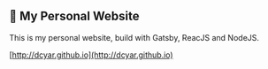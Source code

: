 ## 🚀 My Personal Website

This is my personal website, build with Gatsby, ReacJS and NodeJS.

[http://dcyar.github.io](http://dcyar.github.io)
